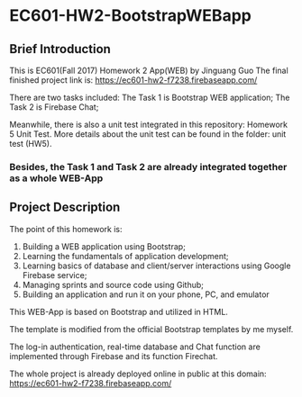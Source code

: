 # EC601-HW2-BootstrapWEBapp
## Brief Introduction
This is EC601(Fall 2017) Homework 2 App(WEB) by Jinguang Guo
The final finished project link is:
https://ec601-hw2-f7238.firebaseapp.com/

There are two tasks included:
The Task 1 is Bootstrap WEB application;
The Task 2 is Firebase Chat;

Meanwhile, there is also a unit test integrated in this repository: Homework 5 Unit Test.
More details about the unit test can be found in the folder: unit test (HW5).

### Besides, the Task 1 and Task 2 are already integrated together as a whole WEB-App



## Project Description
The point of this homework is:      
1. Building a WEB application using Bootstrap;
2. Learning the fundamentals of application development;
3. Learning basics of database and client/server interactions using Google Firebase service;
4. Managing sprints and source code using Github;
5. Building an application and run it on your phone, PC, and emulator

This WEB-App is based on Bootstrap and utilized in HTML.

The template is modified from the official Bootstrap templates by me myself.

The log-in authentication, real-time database and Chat function are implemented through Firebase and its function Firechat.

The whole project is already deployed online in public at this domain: https://ec601-hw2-f7238.firebaseapp.com/
